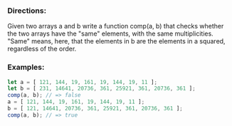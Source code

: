 ### Directions:

Given two arrays a and b write a function comp(a, b) that checks whether the two arrays have the "same" elements, with the same multiplicities. "Same" means, here, that the elements in b are the elements in a squared, regardless of the order.


### Examples:

```javascript
let a = [ 121, 144, 19, 161, 19, 144, 19, 11 ];
let b = [ 231, 14641, 20736, 361, 25921, 361, 20736, 361 ];
comp(a, b); // => false
a = [ 121, 144, 19, 161, 19, 144, 19, 11 ];
b = [ 121, 14641, 20736, 361, 25921, 361, 20736, 361 ];
comp(a, b); // => true
```